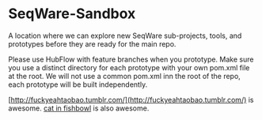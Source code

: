 SeqWare-Sandbox
===============

A location where we can explore new SeqWare sub-projects, tools, and prototypes
before they are ready for the main repo.

Please use HubFlow with feature branches when you prototype.  Make sure you use
a distinct directory for each prototype with your own pom.xml file at the root.
We will not use a common pom.xml inn the root of the repo, each prototype will
be built independently.

[http://fuckyeahtaobao.tumblr.com/](http://fuckyeahtaobao.tumblr.com/) is awesome. 
[cat in fishbowl](http://www.viralnova.com/fishbowl-cat/) is also awesome. 

